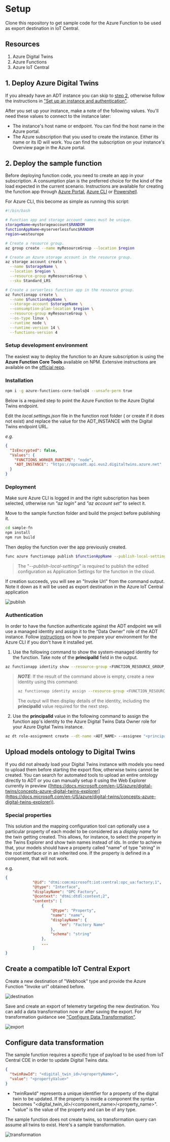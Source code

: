 # Setup

Clone this repository to get sample code for the Azure Function to be used as export destination in IoT Central.

## Resources

1. Azure Digital Twins
2. Azure Functions
3. Azure IoT Central

## 1. Deploy Azure Digital Twins

If you already have an ADT instance you can skip to [step 2](#2-deploy-the-sample-function), otherwise follow the instructions in ["Set up an instance and authentication"](https://docs.microsoft.com/en-us/azure/digital-twins/how-to-set-up-instance-portal).

After you set up your instance, make a note of the following values. You'll need these values to connect to the instance later:

- The instance's host name or endpoint. You can find the host name in the Azure portal.
- The Azure subscription that you used to create the instance. Either its name or its ID will work. You can find the subscription on your instance's Overview page in the Azure portal.

## 2. Deploy the sample function

Before deploying function code, you need to create an app in your subscription. A consumption plan is the preferred choice for the kind of the load expected in the current scenario.
Instructions are available for creating the function app through [Azure Portal](https://docs.microsoft.com/en-us/azure/azure-functions/functions-create-function-app-portal#create-a-function-app), [Azure CLI](https://docs.microsoft.com/en-us/azure/azure-functions/scripts/functions-cli-create-serverless) or [Powershell](https://docs.microsoft.com/en-us/azure/azure-functions/create-first-function-cli-powershell?tabs=azure-cli%2Cbrowser#create-supporting-azure-resources-for-your-function).

For Azure CLI, this become as simple as running this script:

```bash
#!/bin/bash

# Function app and storage account names must be unique.
storageName=mystorageaccount$RANDOM
functionAppName=myserverlessfunc$RANDOM
region=westeurope

# Create a resource group.
az group create --name myResourceGroup --location $region

# Create an Azure storage account in the resource group.
az storage account create \
  --name $storageName \
  --location $region \
  --resource-group myResourceGroup \
  --sku Standard_LRS

# Create a serverless function app in the resource group.
az functionapp create \
  --name $functionAppName \
  --storage-account $storageName \
  --consumption-plan-location $region \
  --resource-group myResourceGroup \
  --os-type linux \
  --runtime node \
  --runtime-version 14 \
  --functions-version 4
```

### Setup development environment

The easiest way to deploy the function to an Azure subscription is using the **Azure Function Core Tools** available on NPM.
Extensive instructions are available on the [official repo](https://github.com/Azure/azure-functions-core-tools).

### Installation

```sh
npm i -g azure-functions-core-tools@4 --unsafe-perm true
```

Below is a required step to point the Azure Function to the Azure Digital Twins endpoint.

Edit the _local.settings.json_ file in the function root folder ( or create if it does not exist) and replace the value for the ADT_INSTANCE with the Digital Twins endpoint URL.

_e.g._

```json
{
  "IsEncrypted": false,
  "Values": {
    "FUNCTIONS_WORKER_RUNTIME": "node",
    "ADT_INSTANCE": "https://opcuadt.api.eus2.digitaltwins.azure.net"
  }
}
```

### Deployment

Make sure Azure CLI is logged in and the right subscription has been selected, otherwise run _"az login"_ and _"az account set"_ to select it.

Move to the sample function folder and build the project before publishing it.

```sh
cd sample-fn
npm install
npm run build
```

Then deploy the function over the app previously created.

```sh
func azure functionapp publish $functionAppName --publish-local-settings --nozip
```

> The "_--publish-local-settings_" is required to publish the edited configuration as Application Settings for the function in the cloud.

If creation succeeds, you will see an "Invoke Url" from the command output.
Note it down as it will be used as export destination in the Azure IoT Central application

![publish](../media/function_publish.png)

### Authentication

In order to have the function authenticate against the ADT endpoint we will use a managed identity and assign it to the "Data Owner" role of the ADT instance.
Follow [instructions](https://docs.microsoft.com/en-us/azure/digital-twins/tutorial-end-to-end#prepare-your-environment-for-the-azure-cli) on how to prepare your environment for the Azure CLI if you don't have it installed yet.

1. Use the following command to show the system-managed identity for the function. Take note of the **principalId** field in the output.

```sh
az functionapp identity show --resource-group <FUNCTION_RESOURCE_GROUP_NAME> --name <FUNCTION_NAME>
```

> **_NOTE_**: If the result of the command above is empty, create a new identity using this command:
>
> ```sh
> az functionapp identity assign --resource-group <FUNCTION_RESOURCE_GROUP_NAME> --name <FUNCTION_NAME>
> ```
>
> The output will then display details of the identity, including the **principalId** value required for the next step.

2. Use the **principalId** value in the following command to assign the function app's identity to the Azure Digital Twins Data Owner role for your Azure Digital Twins instance.

```sh
az dt role-assignment create --dt-name <ADT_NAME> --assignee "<principal-ID>" --role "Azure Digital Twins Data Owner"
```

## Upload models ontology to Digital Twins
If you did not already load your Digital Twins instance with models you need to upload them before starting the export flow, otherwise twins cannot be created.
You can search for automated tools to upload an entire ontology directly to ADT or you can manually setup it using the Web Explorer currently in preview ([https://docs.microsoft.com/en-US/azure/digital-twins/concepts-azure-digital-twins-explorer](https://docs.microsoft.com/en-US/azure/digital-twins/concepts-azure-digital-twins-explorer)).

### Special properties
This solution and the mapping configuration tool can optionally use a particular property of each model to be considered as a _display name_ for the twin getting created. This allows, for instance, to select the property in the Twins Explorer and show twin names instead of ids.
In order to achieve that, your models should have a property called "name" of type "string" in the root interface or in an inherited one. If the property is defined in a component, that will not work.

e.g.
```json
{
            "@id": "dtmi:com:microsoft:iot:central:opc_ua:factory;1",
            "@type": "Interface",
            "displayName": "OPC Factory",
            "@context": "dtmi:dtdl:context;2",
            "contents": [
                {
                    "@type": "Property",
                    "name": "name",
                    "displayName": {
                        "en": "Factory Name"
                    },
                    "schema": "string"
                },
                ...
            ]
}
```

## Create a compatible IoT Central Export

Create a new destination of "Webhook" type and provide the Azure Function "Invoke url" obtained before.

![destination](../media/destination.png)

Save and create an export of telemetry targeting the new destination. You can add a data transformation now or after saving the export. For transformation guidance see ["Configure Data Transformation"](#configure-data-transformation).

![export](../media/export.png)

## Configure data transformation

The sample function requires a specific type of payload to be used from IoT Central CDE in order to update Digital Twins data.

```json
{
  "twinRawId": "<digital_twin_id>/<propertyName>",
  "value": "<propertyValue>"
}
```

- "twinRawId" represents a unique identifier for a property of the digital twin to be updated. If the property is inside a component the syntax becomes "<digital_twin_id>/<component_name>/<property_name>".
- "value" is the value of the property and can be of any type.

The sample function does not create twins, so transformation query can assume all twins to exist. Here's a sample transformation.

![transformation](../media/transformation.png)
